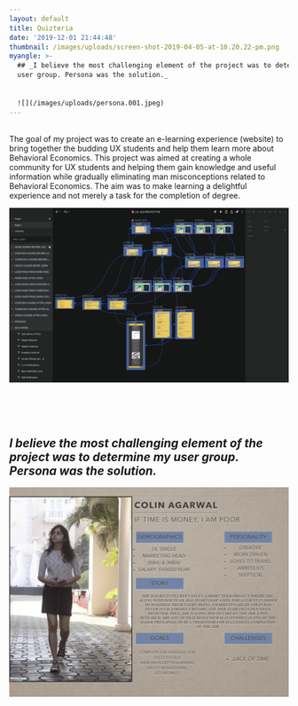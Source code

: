 ```yaml
---
layout: default
title: Quizteria
date: '2019-12-01 21:44:48'
thumbnail: /images/uploads/screen-shot-2019-04-05-at-10.20.22-pm.png
myangle: >-
  ## _I believe the most challenging element of the project was to determine my
  user group. Persona was the solution._


  ![](/images/uploads/persona.001.jpeg)
---
```

<br> The goal of my project was to create an e-learning experience (website) to bring together the budding UX students and help them learn more about Behavioral Economics. This project was aimed at creating a whole community for UX students and helping them gain knowledge and useful information while gradually eliminating man misconceptions related to Behavioral Economics. The aim was to make learning a delightful experience and not merely a task for the completion of degree.  

![](/images/uploads/screen-shot-2019-10-18-at-4.09.33-pm.png)

<br> <br><br>

## _I believe the most challenging element of the project was to determine my user group. Persona was the solution._

![](/images/uploads/persona.001.jpeg "Persona")

<br><br>
